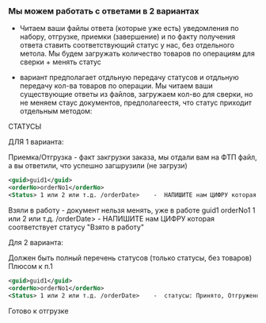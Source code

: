 ### Мы можем работать с ответами в 2  вариантах

- Читаем ваши файлы ответа (которые уже есть)  уведомления по набору, отгрузке, приемки (завершение)  и по факту получения ответа  ставить соответствующий статус у нас, без отдельного метола.
Мы будем загружать количество товаров по операциям для сверки + менять статус

- вариант предполагает отдльную передачу статусов и отдльную передачу кол-ва товаров по операции. Мы читаем ваши существующие ответы из файлов, загружаем кол-во для сверки, но не меняем стаус документов, предполагеестя, 
что статус приходит отдельным методом:

СТАТУСЫ

ДЛЯ 1 варианта:

Приемка/Отгрузка -  факт  закгрузки заказа,  мы отдали вам на ФТП файл,  а вы ответили, что успешно загшрузили (не загрузи)

```xml
<guid>guid1</guid>
<orderNo>orderNo1</orderNo>
<Status> 1 или 2 или т.д. /orderDate>    -  НАПИШИТЕ нам ЦИФРУ которая соответствует статусу "ЗАГРУЖЕНО"
```

Взяли в работу  - документ нельзя менять,  уже в работе
<guid>guid1</guid>
<orderNo>orderNo1</orderNo>
<Status> 1 или 2 или т.д. /orderDate>    -  НАПИШИТЕ нам ЦИФРУ которая соответствует статусу "Взято в работу"

Для 2 варианта:

Должен быть полный  перечень статусов (только статусы, без товаров)
Плюсом к п.1

```xml
<guid>guid1</guid>
<orderNo>orderNo1</orderNo>
<Status> 1 или 2 или т.д. /orderDate>    -  статусы: Принято, Отгружено, 
```

Готово к отгрузке